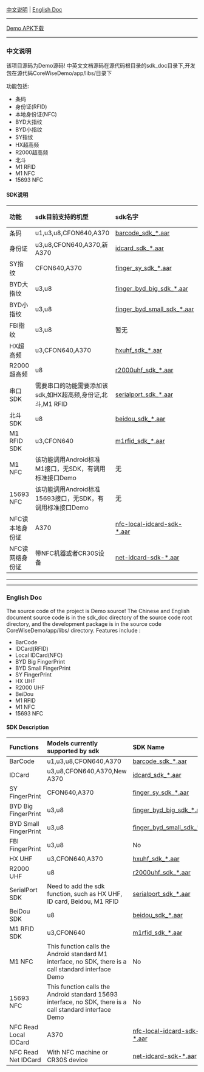 

[中文说明](#user-content-zh) | [English Doc](#user-content-en)

---


[Demo APK下载](https://github.com/CoreWise/CoreWiseDemo/releases)


---

<h3 id="user-content-zh">中文说明</h3>


该项目源码为Demo源码! 中英文文档源码在源代码根目录的sdk_doc目录下,开发包在源代码CoreWiseDemo/app/libs/目录下


功能包括:
- 条码
- 身份证(RFID)
- 本地身份证(NFC)
- BYD大指纹
- BYD小指纹
- SY指纹
- HX超高频
- R2000超高频
- 北斗
- M1 RFID
- M1 NFC
- 15693 NFC



#### SDK说明


| 功能            | sdk目前支持的机型                                          | sdk名字                                                      |                           开发文档                           |
| :-------------- | :--------------------------------------------------------- | :----------------------------------------------------------- | :----------------------------------------------------------: |
| 条码            | u1,u3,u8,CFON640,A370                                      | [barcode_sdk_*.aar](<https://coding.net/u/CoreWise/p/SDK/git/raw/master/barcode_sdk_20190429.aar>) | <a href="https://github.com/CoreWise/CoreWiseDemo/blob/master/sdk_doc/zh/条码.md" target="_blank">查看</a> |
| 身份证          | u3,u8,CFON640,A370,新A370                                  | [idcard_sdk_*.aar](https://coding.net/u/CoreWise/p/SDK/git/raw/master/idcard_sdk_20190429.aar) | <a href="https://github.com/CoreWise/CoreWiseDemo/blob/master/sdk_doc/zh/身份证.md" target="_blank">查看</a> |
| SY指纹          | CFON640,A370                                               | [finger_sy_sdk_*.aar](https://coding.net/u/CoreWise/p/SDK/git/raw/master/finger_sy_sdk_20190429.aar) | <a href="https://github.com/CoreWise/CoreWiseDemo/blob/master/sdk_doc/zh/SY指纹.md" target="_blank">查看</a> |
| BYD大指纹       | u3,u8                                                      | [finger_byd_big_sdk_*.aar](https://coding.net/u/CoreWise/p/SDK/git/raw/master/finger_byd_big_sdk_20190429.aar) | <a href="https://github.com/CoreWise/CoreWiseDemo/blob/master/sdk_doc/zh/BYD大指纹.md" target="_blank">查看</a> |
| BYD小指纹       | u3,u8                                                      | [finger_byd_small_sdk_*.aar](https://coding.net/u/CoreWise/p/SDK/git/raw/master/finger_byd_small_sdk_20190429.aar) | <a href="https://github.com/CoreWise/CoreWiseDemo/blob/master/sdk_doc/zh/BYD小指纹.md" target="_blank">查看</a> |
| FBI指纹         | u3,u8                                                      | 暂无                                                         | <a href="https://github.com/CoreWise/CoreWiseDemo/blob/master/sdk_doc/zh/FBI指纹.md" target="_blank">查看</a> |
| HX超高频        | u3,CFON640,A370                                            | [hxuhf_sdk_*.aar](https://coding.net/u/CoreWise/p/SDK/git/raw/master/hxuhf_sdk_20190429.aar) | <a href="https://github.com/CoreWise/CoreWiseDemo/blob/master/sdk_doc/zh/HX超高频.md" target="_blank">查看</a> |
| R2000超高频     | u8                                                         | [r2000uhf_sdk_*.aar](https://coding.net/u/CoreWise/p/SDK/git/raw/master/r2000uhf_sdk_20190429.aar) | <a href="https://github.com/CoreWise/CoreWiseDemo/blob/master/sdk_doc/zh/R2000超高频.md" target="_blank">查看</a> |
| 串口SDK         | 需要串口的功能需要添加该sdk,如HX超高频,身份证,北斗,M1 RFID | [serialport_sdk_*.aar](https://coding.net/u/CoreWise/p/SDK/git/raw/master/serialport_sdk_20190429.aar) |                                    None                          |
| 北斗SDK         | u8                                                         | [beidou_sdk_*.aar](https://coding.net/u/CoreWise/p/SDK/git/raw/master/beidou_sdk_20190429.aar) | <a href="https://github.com/CoreWise/CoreWiseDemo/blob/master/sdk_doc/zh/北斗.md" target="_blank">查看</a> |
| M1 RFID SDK     | u3,CFON640                                                 | [m1rfid_sdk_*.aar](https://coding.net/u/CoreWise/p/SDK/git/raw/master/m1rfid_sdk_20190429.aar) | <a href="https://github.com/CoreWise/CoreWiseDemo/blob/master/sdk_doc/zh/M1RFID.md" target="_blank">查看</a> |
| M1 NFC          | 该功能调用Android标准M1接口，无SDK，有调用标准接口Demo     | 无                                                           |                          None                                    |
| 15693 NFC       | 该功能调用Android标准15693接口，无SDK，有调用标准接口Demo  | 无                                                           |                            None                                  |
| NFC读本地身份证 | A370                                                       | [nfc-local-idcard-sdk-*.aar](https://coding.net/u/CoreWise/p/SDK/git/raw/master/nfc-local-idcard-sdk-20190401.aar) | <a href="https://github.com/CoreWise/CoreWiseDemo/blob/master/sdk_doc/zh/NFC读本地身份证.md" target="_blank">查看</a> |
| NFC读网络身份证 | 带NFC机器或者CR30S设备                                     | [net-idcard-sdk-*.aar](https://coding.net/u/CoreWise/p/SDK/git/raw/master/net-idcard-sdk-20190401.aar) | <a href="https://github.com/CoreWise/CoreWiseDemo/blob/master/sdk_doc/zh/NFC读网络身份证.md" target="_blank">查看</a> |


----

----

<h3 id="user-content-en">English Doc</h3>


The source code of the project is Demo source! The Chinese and English document source code is in the sdk_doc directory of the source code root directory, and the development package is in the source code CoreWiseDemo/app/libs/ directory.
Features include :

- BarCode
- IDCard(RFID)
- Local IDCard(NFC)
- BYD Big FingerPrint
- BYD Small FingerPrint
- SY FingerPrint
- HX UHF
- R2000 UHF
- BeiDou
- M1 RFID
- M1 NFC
- 15693 NFC



#### SDK Description



| Functions             | Models currently supported by sdk                            | SDK Name                                                     |                           SDK Doc                            |
| :-------------------- | :----------------------------------------------------------- | :----------------------------------------------------------- | :----------------------------------------------------------: |
| BarCode               | u1,u3,u8,CFON640,A370                                        | [barcode_sdk_*.aar](<https://coding.net/u/CoreWise/p/SDK/git/raw/master/barcode_sdk_20190429.aar>) | <a href="https://github.com/CoreWise/CoreWiseDemo/blob/master/sdk_doc/en/BarCode.md" target="_blank">View</a> |
| IDCard                | u3,u8,CFON640,A370,New A370                                  | [idcard_sdk_*.aar](https://coding.net/u/CoreWise/p/SDK/git/raw/master/idcard_sdk_20190429.aar) | <a href="https://github.com/CoreWise/CoreWiseDemo/blob/master/sdk_doc/en/IDCard.md" target="_blank">View</a> |
| SY FingerPrint        | CFON640,A370                                                 | [finger_sy_sdk_*.aar](https://coding.net/u/CoreWise/p/SDK/git/raw/master/finger_sy_sdk_20190429.aar) | <a href="https://github.com/CoreWise/CoreWiseDemo/blob/master/sdk_doc/en/SYFingerPrint.md" target="_blank">View</a> |
| BYD Big FingerPrint   | u3,u8                                                        | [finger_byd_big_sdk_*.aar](https://coding.net/u/CoreWise/p/SDK/git/raw/master/finger_byd_big_sdk_20190429.aar) | <a href="https://github.com/CoreWise/CoreWiseDemo/blob/master/sdk_doc/en/BYDBigFingerPrint.md" target="_blank">View</a> |
| BYD Small FingerPrint | u3,u8                                                        | [finger_byd_small_sdk_*.aar](https://coding.net/u/CoreWise/p/SDK/git/raw/master/finger_byd_small_sdk_20190429.aar) | <a href="https://github.com/CoreWise/CoreWiseDemo/blob/master/sdk_doc/en/BYDSmallFingerPrint.md" target="_blank">View</a> |
| FBI FingerPrint       | u3,u8                                                        | No                                                           |                                             None                 |
| HX UHF                | u3,CFON640,A370                                              | [hxuhf_sdk_*.aar](https://coding.net/u/CoreWise/p/SDK/git/raw/master/hxuhf_sdk_20190429.aar) | <a href="https://github.com/CoreWise/CoreWiseDemo/blob/master/sdk_doc/en/HXUHF.md" target="_blank">View</a> |
| R2000 UHF             | u8                                                           | [r2000uhf_sdk_*.aar](https://coding.net/u/CoreWise/p/SDK/git/raw/master/r2000uhf_sdk_20190429.aar) | <a href="https://github.com/CoreWise/CoreWiseDemo/blob/master/sdk_doc/en/R2000UHF.md" target="_blank">View</a> |
| SerialPort SDK        | Need to add the sdk function, such as HX UHF, ID card, Beidou, M1 RFID | [serialport_sdk_*.aar](https://coding.net/u/CoreWise/p/SDK/git/raw/master/serialport_sdk_20190429.aar) |            None                                                  |
| BeiDou SDK            | u8                                                           | [beidou_sdk_*.aar](https://coding.net/u/CoreWise/p/SDK/git/raw/master/beidou_sdk_20190429.aar) | <a href="https://github.com/CoreWise/CoreWiseDemo/blob/master/sdk_doc/en/BeiDou.md" target="_blank">View</a> |
| M1 RFID SDK           | u3,CFON640                                                   | [m1rfid_sdk_*.aar](https://coding.net/u/CoreWise/p/SDK/git/raw/master/m1rfid_sdk_20190429.aar) | <a href="https://github.com/CoreWise/CoreWiseDemo/blob/master/sdk_doc/en/M1RFID.md" target="_blank">View</a> |
| M1 NFC                | This function calls the Android standard M1 interface, no SDK, there is a call standard interface Demo | No                                                           |                  None                                            |
| 15693 NFC             | This function calls the Android standard 15693 interface, no SDK, there is a call standard interface Demo | No                                                           |                  None                                            |
| NFC Read Local IDCard | A370                                                         | [nfc-local-idcard-sdk-*.aar](https://coding.net/u/CoreWise/p/SDK/git/raw/master/nfc-local-idcard-sdk-20190401.aar) | <a href="https://github.com/CoreWise/CoreWiseDemo/blob/master/sdk_doc/en/NFCReadLocalIDCard.md" target="_blank">View</a> |
| NFC Read Net IDCard   | With NFC machine or CR30S device                             | [net-idcard-sdk-*.aar](https://coding.net/u/CoreWise/p/SDK/git/raw/master/net-idcard-sdk-20190401.aar) | <a href="https://github.com/CoreWise/CoreWiseDemo/blob/master/sdk_doc/en/NFCReadNetIDCard.md" target="_blank">View</a> |
